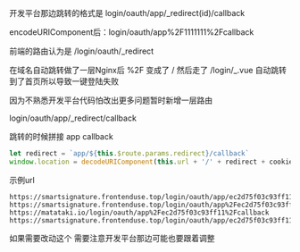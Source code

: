 开发平台那边跳转的格式是 login/oauth/app/_redirect(id)/callback

encodeURIComponent后：login/oauth/app%2F1111111%2Fcallback

前端的路由认为是 /login/oauth/_redirect

在域名自动跳转做了一层Nginx后 %2F 变成了 / 然后走了 /login/_.vue 自动跳转到了首页所以导致一键登陆失败


因为不熟悉开发平台代码怕改出更多问题暂时新增一层路由

login/oauth/app/_redirect/callback

跳转的时候拼接 app callback

```javascript
let redirect = `app/${this.$route.params.redirect}/callback`
window.location = decodeURIComponent(this.url + '/' + redirect + cookie)
```

示例url

```
https://smartsignature.frontenduse.top/login/oauth/app/ec2d75f03c93ff11/callback
https://smartsignature.frontenduse.top/login/oauth/app%2Fec2d75f03c93ff11%2Fcallback
https://matataki.io/login/oauth/app%2Fec2d75f03c93ff11%2Fcallback
https://smartsignature.frontenduse.top/login/oauth/app/ec2d75f03c93ff11/callback
```

如果需要改动这个 需要注意开发平台那边可能也要跟着调整